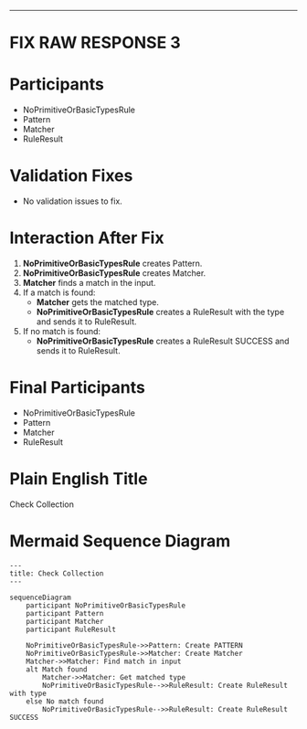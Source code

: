 ----
# FIX RAW RESPONSE 3
# Participants
- NoPrimitiveOrBasicTypesRule
- Pattern
- Matcher
- RuleResult

# Validation Fixes
- No validation issues to fix.

# Interaction After Fix

1. **NoPrimitiveOrBasicTypesRule** creates Pattern.
2. **NoPrimitiveOrBasicTypesRule** creates Matcher.
3. **Matcher** finds a match in the input.
4. If a match is found:
   - **Matcher** gets the matched type.
   - **NoPrimitiveOrBasicTypesRule** creates a RuleResult with the type and sends it to RuleResult.
5. If no match is found:
   - **NoPrimitiveOrBasicTypesRule** creates a RuleResult SUCCESS and sends it to RuleResult.

# Final Participants
- NoPrimitiveOrBasicTypesRule
- Pattern
- Matcher
- RuleResult

# Plain English Title
Check Collection

# Mermaid Sequence Diagram
```mermaid
---
title: Check Collection
---

sequenceDiagram
    participant NoPrimitiveOrBasicTypesRule
    participant Pattern
    participant Matcher
    participant RuleResult

    NoPrimitiveOrBasicTypesRule->>Pattern: Create PATTERN
    NoPrimitiveOrBasicTypesRule->>Matcher: Create Matcher
    Matcher->>Matcher: Find match in input
    alt Match found
        Matcher->>Matcher: Get matched type
        NoPrimitiveOrBasicTypesRule-->>RuleResult: Create RuleResult with type
    else No match found
        NoPrimitiveOrBasicTypesRule-->>RuleResult: Create RuleResult SUCCESS
```
